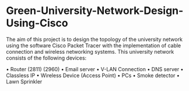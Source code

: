 # Green-University-Network-Design-Using-Cisco
The aim of this project is to design the topology of the university network using the
software Cisco Packet Tracer with the implementation of cable connection and wireless
networking systems. 
This university network consists of the following devices:


• Router (2811) (2960)
• Email server
• V-LAN Connection
• DNS server
• Classless IP
• Wireless Device (Access Point)
• PCs
• Smoke detector
• Lawn Sprinkler
